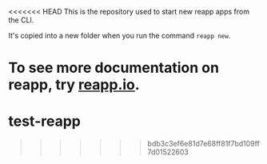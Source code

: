 <<<<<<< HEAD
This is the repository used to start new reapp apps from the CLI.

It's copied into a new folder when you run the command `reapp new`.

To see more documentation on reapp, try [reapp.io](http://reapp.io).
=======
# test-reapp
>>>>>>> bdb3c3ef6e81d7e68ff81f7bd109ff7d01522603
